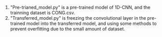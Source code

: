 1. "Pre-trianed_model.py" is a pre-trained model of 1D-CNN, and the trainning dataset is CONG.csv.
2. "Transferred_model.py" is freezing the convolutional layer in the pre-trained model into the transferred model, and using some methods to prevent overfitting due to the small amount of dataset.
